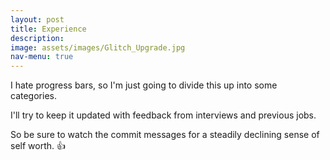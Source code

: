 ```yaml
---
layout: post
title: Experience
description:
image: assets/images/Glitch_Upgrade.jpg
nav-menu: true
---
```


<!-- Main -->
<!-- <div id="main" class="alt"> -->

<!-- One -->
<!-- <section id="one">
	<div class="inner">
		<header class="major">
			<h1></h1>
		</header> -->

I hate progress bars, so I'm just going to divide this up into some categories.

I'll try to keep it updated with feedback from interviews and previous jobs.

So be sure to watch the commit messages for a steadily declining sense of self worth. 👍
